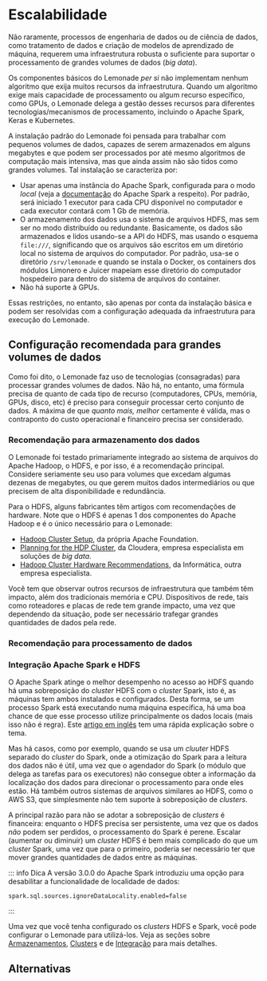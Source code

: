 # Escalabilidade

Não raramente, processos de engenharia de dados ou de ciência de dados, como
tratamento de dados e criação de modelos de aprendizado de máquina, requerem
uma infraestrutura robusta o suficiente para suportar o processamento de grandes
volumes de dados (_big data_). 

Os componentes básicos do Lemonade _per si_ não implementam nenhum algoritmo 
que exija muitos recursos da infraestrutura. Quando um algoritmo exige mais 
capacidade de processamento ou algum recurso específico, como GPUs, o Lemonade
delega a gestão desses recursos para diferentes tecnologias/mecanismos de 
processamento, incluindo o Apache Spark, Keras e Kubernetes. 

A instalação padrão do Lemonade foi pensada para trabalhar com pequenos volumes 
de dados, capazes de serem armazenados em alguns megabytes e que podem ser 
processados por até mesmo algoritmos de computação mais intensiva, mas que ainda
assim não são tidos como grandes volumes. Tal instalação se caracteriza por:

- Usar apenas uma instância do Apache Spark, configurada para o modo _local_ 
  (veja a [documentação](https://spark.apache.org/docs/latest/submitting-applications.html#master-urls) 
  do Apache Spark a respeito). Por padrão, será iniciado 1 executor para cada
  CPU disponível no computador e cada executor contará com 1 Gb de memória. 
- O armazenamento dos dados usa o sistema de arquivos HDFS, mas sem ser no modo
  distribuído ou redundante. Basicamente, os dados são armazenados e lidos usando-se 
  a API do HDFS, mas usando o esquema `file:///`, significando que os arquivos
  são escritos em um diretório local no sistema de arquivos do computador. 
  Por padrão, usa-se o diretório `/srv/lemonade` e quando se instala o Docker,
  os containers dos módulos Limonero e Juicer mapeiam esse diretório do computador
  hospedeiro para dentro do sistema de arquivos do container.
- Não há suporte à GPUs.

Essas restrições, no entanto, são apenas por conta da instalação básica e podem
ser resolvidas com a configuração adequada da infraestrutura para execução do 
Lemonade. 

## Configuração recomendada para grandes volumes de dados

Como foi dito, o Lemonade faz uso de tecnologias (consagradas) para processar 
grandes volumes de dados. Não há, no entanto, uma fórmula precisa de quanto 
de cada tipo de recurso (computadores, CPUs, memória, GPUs, disco, etc) é preciso
para conseguir processar certo conjunto de dados. A máxima de que _quanto mais, melhor_
certamente é válida, mas o contraponto do custo operacional e financeiro precisa 
ser considerado. 

### Recomendação para armazenamento dos dados
O Lemonade foi testado primariamente integrado ao sistema de arquivos do Apache 
Hadoop, o HDFS, e por isso, é a recomendação principal. Considere seriamente seu
uso para volumes que excedam algumas dezenas de megabytes, ou que gerem muitos 
dados intermediários ou que precisem de alta disponibilidade e redundância. 

Para o HDFS, alguns fabricantes têm artigos com recomendações de hardware.
Note que o HDFS é apenas 1 dos componentes do Apache Hadoop e é o único necessário
para o Lemonade:
- [Hadoop Cluster Setup](https://hadoop.apache.org/docs/stable/hadoop-project-dist/hadoop-common/ClusterSetup.html), da própria Apache Foundation.
- [Planning for the HDP Cluster](https://docs.cloudera.com/HDPDocuments/HDP3/HDP-3.0.1/cluster-planning/content/hardware-recommendations.html), da Cloudera, empresa especialista em soluções de _big data_.
- [Hadoop Cluster Hardware Recommendations](https://docs.informatica.com/data-engineering/data-engineering-integration/h2l/1415-tuning-and-sizing-guidelines-for-data-engineering-integrati/tuning-and-sizing-guidelines-for-data-engineering-integration--1/sizing-recommendations/hadoop-cluster-hardware-recommendations.html), da Informática, outra empresa especialista.

Você tem que observar outros recursos de infraestrutura que também têm impacto, 
além dos tradicionais memória e CPU. Dispositivos de rede, tais como roteadores e 
placas de rede tem grande impacto, uma vez que dependendo da situação, pode ser
necessário trafegar grandes quantidades de dados pela rede.


### Recomendação para processamento de dados

### Integração Apache Spark e HDFS

O Apache Spark atinge o melhor desempenho no acesso ao HDFS
quando há uma sobreposição do _cluster_ HDFS com o _cluster_ Spark, isto é, as máquinas
tem ambos instalados e configurados. Desta forma, se um processo Spark está 
executando numa máquina específica, há uma boa chance de que esse processo utilize
principalmente os dados locais (mais isso não é regra). Este 
[artigo em inglês](https://spark.apache.org/docs/latest/tuning.html#data-locality) tem
uma rápida explicação sobre o tema.

Mas há casos, como por exemplo, quando se usa um _cluuter_ HDFS separado do 
_cluster_ do Spark, onde a otimização do Spark para a leitura dos dados não é 
útil, uma vez que o agendador do Spark (o módulo que delega as tarefas para os 
executores) não consegue obter a informação da localização dos dados para 
direcionar o processamento para onde eles estão. Há também outros sistemas de 
arquivos similares ao HDFS, como o AWS S3, que simplesmente não tem suporte à 
sobreposição de _clusters_. 

A principal razão para não se adotar a sobreposição
de _clusters_ é financeira: enquanto o HDFS precisa ser persistente, uma vez que 
os dados _não_ podem ser perdidos, o processamento do Spark é perene. Escalar 
(aumentar ou diminuir) um _cluster_ HDFS é bem mais complicado do que um _cluster_
Spark, uma vez que para o primeiro, poderia ser necessário ter que mover grandes 
quantidades de dados entre as máquinas.

::: info Dica
A versão 3.0.0 do Apache Spark introduziu uma opção para desabilitar a funcionalidade
de localidade de dados:
```
spark.sql.sources.ignoreDataLocality.enabled=false
```
:::

Uma vez que você tenha configurado os _clusters_ HDFS e Spark, você pode configurar
o Lemonade para utilizá-los. 
Veja as seções sobre [Armazenamentos](../admin/storage.md),
[Clusters](../admin/cluster.md) e de [Integração](./integration.md) para mais detalhes.

## Alternativas
